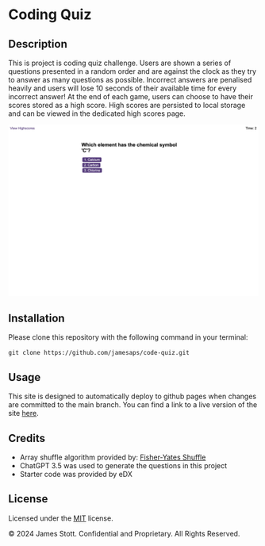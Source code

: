 # Coding Quiz

## Description
This is project is coding quiz challenge. Users are shown a series of questions presented in a random order and are against the clock as they try to answer as many questions as possible. Incorrect answers are penalised heavily and users will lose 10 seconds of their available time for every incorrect answer! At the end of each game, users can  choose to have their scores stored as a high score. High scores are persisted to local storage and can be viewed in the dedicated high scores page.  

![Website Screenshot](./assets/images/project-screenshot.png)

## Installation

Please clone this repository with the following command in your terminal:

```
git clone https://github.com/jamesaps/code-quiz.git
```

## Usage
This site is designed to automatically deploy to github pages when changes are committed to the main branch. You can find a link to a live version of the site [here](https://jamesaps.github.io/code-quiz/).

## Credits
* Array shuffle algorithm provided by: [Fisher-Yates Shuffle](https://stackoverflow.com/a/2450976)
* ChatGPT 3.5 was used to generate the questions in this project
* Starter code was provided by eDX


## License

Licensed under the [MIT](https://github.com/jamesaps/code-quiz/blob/main/LICENSE) license.

© 2024 James Stott. Confidential and Proprietary. All Rights Reserved.
